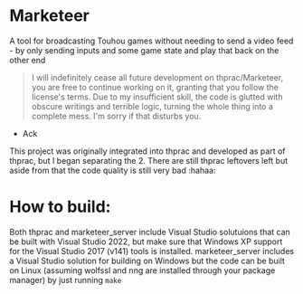 # Marketeer
A tool for broadcasting Touhou games without needing to send a video feed - by only sending inputs and some game state and play that back on the other end

> I will indefinitely cease all future development on thprac/Marketeer, you are free to continue working on it, granting that you follow the license's terms.
> Due to my insufficient skill, the code is glutted with obscure writings and terrible logic, turning the whole thing into a complete mess. I'm sorry if that disturbs you.
- Ack

This project was originally integrated into thprac and developed as part of thprac, but I began separating the 2. There are still thprac leftovers left but aside from that the code quality is still very bad :hahaa:

# How to build:
Both thprac and marketeer_server include Visual Studio solutuions that can be built with Visual Studio 2022, but make sure that Windows XP support for the Visual Studio 2017 (v141) tools is installed.
marketeer_server includes a Visual Studio solution for building on Windows but the code can be built on Linux (assuming wolfssl and nng are installed through your package manager) by just running `make`
